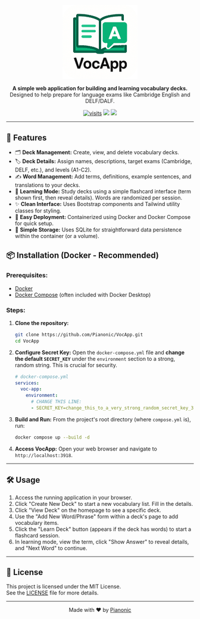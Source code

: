 <p align="center">
  <img src="assets/logo.png" width="200" alt="VocApp Logo">
</p>
<p align="center">
  <strong>A simple web application for building and learning vocabulary decks.</strong> 
  Designed to help prepare for language exams like Cambridge English and DELF/DALF.
</p>
<p align="center">
  <a href="https://github.com/Pianonic/VocApp"><img src="https://badgetrack.pianonic.ch/badge?url=Pianonic%2FVocApp&label=visits&color=34D399&style=flat&logo=github" alt="visits" /></a>
  <a href="https://github.com/Pianonic/VocApp?tab=readme-ov-file#-installation-docker-recommended"><img src="https://img.shields.io/badge/Selfhost-Instructions-34D399.svg"/></a>
  <a href="https://github.com/Pianonic/VocApp/blob/main/devenv.md"><img src="https://img.shields.io/badge/Development-Setup-34D399.svg"/></a>
</p>

---

## 🚀 Features
- 🗂️ **Deck Management:** Create, view, and delete vocabulary decks.
- 🏷️ **Deck Details:** Assign names, descriptions, target exams (Cambridge, DELF, etc.), and levels (A1-C2).
- ✍️ **Word Management:** Add terms, definitions, example sentences, and translations to your decks.
- 🧠 **Learning Mode:** Study decks using a simple flashcard interface (term shown first, then reveal details). Words are randomized per session.
- ✨ **Clean Interface:** Uses Bootstrap components and Tailwind utility classes for styling.
- 🐳 **Easy Deployment:** Containerized using Docker and Docker Compose for quick setup.
- 💾 **Simple Storage:** Uses SQLite for straightforward data persistence within the container (or a volume).

<!-- ## 📸 Screenshots
<p align="center">
  <strong>Deck List View:</strong><br>
  <img src="assets/deck-list.png" width="700" alt="VocApp Deck List">
</p>
<p align="center">
  <strong>Deck Detail & Add Word View:</strong><br>
  <img src="assets/deck-detail.png" width="700" alt="VocApp Deck Detail">
</p>
<p align="center">
  <strong>Learning Mode:</strong><br>
  <img src="assets/learning-mode.png" width="700" alt="VocApp Learning Mode">
</p> -->

## 📦 Installation (Docker - Recommended)

### Prerequisites:
- [Docker](https://docs.docker.com/get-docker/)
- [Docker Compose](https://docs.docker.com/compose/install/) (often included with Docker Desktop)

### Steps:
1. **Clone the repository:**
   ```bash
   git clone https://github.com/Pianonic/VocApp.git
   cd VocApp
   ```

2. **Configure Secret Key:**
   Open the `docker-compose.yml` file and **change the default `SECRET_KEY`** under the `environment` section to a strong, random string. This is crucial for security.
   ```yaml
   # docker-compose.yml
   services:
     voc-app:
       environment:
         # CHANGE THIS LINE:
         - SECRET_KEY=change_this_to_a_very_strong_random_secret_key_3498tgu934gh
   ```

3. **Build and Run:**
   From the project's root directory (where `compose.yml` is), run:
   ```bash
   docker compose up --build -d
   ```

4. **Access VocApp:**
   Open your web browser and navigate to `http://localhost:3918`.

---

## 🛠️ Usage
1. Access the running application in your browser.
2. Click "Create New Deck" to start a new vocabulary list. Fill in the details.
3. Click "View Deck" on the homepage to see a specific deck.
4. Use the "Add New Word/Phrase" form within a deck's page to add vocabulary items.
5. Click the "Learn Deck" button (appears if the deck has words) to start a flashcard session.
6. In learning mode, view the term, click "Show Answer" to reveal details, and "Next Word" to continue.

---

## 📜 License
This project is licensed under the MIT License.  
See the [LICENSE](LICENSE) file for more details.

---
<p align="center">Made with ❤️ by <a href="https://github.com/Pianonic">Pianonic</a></p>
